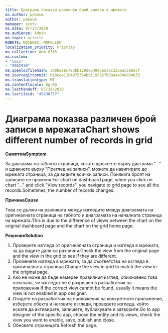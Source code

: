 ```yaml
---
title: Диаграма показва различен брой записи в мрежата
ms.author: pebaum
author: pebaum
manager: scotv
ms.date: 07/24/2020
ms.audience: Admin
ms.topic: article
ROBOTS: NOINDEX, NOFOLLOW
localization_priority: Priority
ms.collection: Adm_O365
ms.custom:
- "5611"
- "9002930"
ms.openlocfilehash: 3d0be28c783bb129d05484565c6c2a56ac5e0acf
ms.sourcegitcommit: b10cea11b4975354b91193327b58aa4740d34833
ms.translationtype: MT
ms.contentlocale: bg-BG
ms.lasthandoff: 07/28/2020
ms.locfileid: "45438757"
---
```

# <a name="chart-shows-different-number-of-records-in-grid"></a><span data-ttu-id="fe682-102">Диаграма показва различен брой записи в мрежата</span><span class="sxs-lookup"><span data-stu-id="fe682-102">Chart shows different number of records in grid</span></span>

<span data-ttu-id="fe682-103">**Симптом**</span><span class="sxs-lookup"><span data-stu-id="fe682-103">**Symptom**</span></span>

<span data-ttu-id="fe682-104">За диаграма на таблото страница, когато щракнете върху диаграма "..." и щракнете върху "Преглед на записи", можете да навигирате до мрежата страница, за да видите всички записи. Понякога броят на записите се променя.</span><span class="sxs-lookup"><span data-stu-id="fe682-104">For chart on dashboard page, when you click on chart "…" and click "View records", you navigate to grid page to see all the records.Sometimes, the number of records changes.</span></span>

<span data-ttu-id="fe682-105">**Причина**</span><span class="sxs-lookup"><span data-stu-id="fe682-105">**Cause**</span></span>

<span data-ttu-id="fe682-106">Това се дължи на разликата между изгледите между диаграмата на оригиналната страница на таблото и диаграмата на началната страница на мрежата.</span><span class="sxs-lookup"><span data-stu-id="fe682-106">This is due to the difference of views between the chart on the original dashboard page and the chart on the grid home page.</span></span>  

<span data-ttu-id="fe682-107">**Решение**</span><span class="sxs-lookup"><span data-stu-id="fe682-107">**Solution**</span></span>

1. <span data-ttu-id="fe682-108">Проверете изгледа от оригиналната страница и изгледа в мрежата, за да видите дали са различни.</span><span class="sxs-lookup"><span data-stu-id="fe682-108">Check the view from the original page and the view in the grid to see if they are different.</span></span>
2. <span data-ttu-id="fe682-109">Променете изгледа в мрежата, за да съответства на изгледа в оригиналната страница.</span><span class="sxs-lookup"><span data-stu-id="fe682-109">Change the view in grid to match the view in the original page.</span></span>
3. <span data-ttu-id="fe682-110">Ако не може да бъде намерен правилния изглед, обикновено това означава, че изгледът не е разрешен в разработчик на приложения.</span><span class="sxs-lookup"><span data-stu-id="fe682-110">If the correct view cannot be found, usually it means the view is not enabled in app designer.</span></span>
4. <span data-ttu-id="fe682-111">Отидете на разработчик на приложения на конкретното приложение, изберете обекта и неговите изгледи, проверете изгледа, който искате да активирате, запишете, публикувате и затворите.</span><span class="sxs-lookup"><span data-stu-id="fe682-111">Go to app designer of the specific app, choose the entity and its views, check the view you want to enable, save, publish and close.</span></span>
5. <span data-ttu-id="fe682-112">Обновете страницата.</span><span class="sxs-lookup"><span data-stu-id="fe682-112">Refresh the page.</span></span>